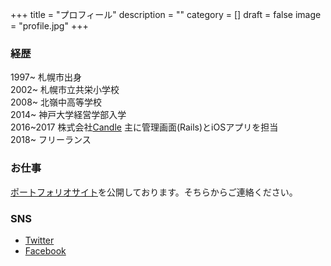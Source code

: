 +++
title = "プロフィール"
description = ""
category = []
draft = false
image = "profile.jpg"
+++
### 経歴
1997~ 札幌市出身  
2002~ 札幌市立共栄小学校  
2008~ 北嶺中高等学校  
2014~ 神戸大学経営学部入学  
2016~2017 株式会社[Candle](http://candle.co.jp/) 主に管理画面(Rails)とiOSアプリを担当  
2018~ フリーランス 

### お仕事
[ポートフォリオサイト](https://nosugi.tech)を公開しております。そちらからご連絡ください。

### SNS
- [Twitter](https://twitter.com/nosugi1)
- [Facebook](https://www.facebook.com/yusuke.sugino.94)